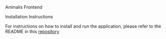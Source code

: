 Animalis Frontend

Installation Instructions

For instructions on how to install and run the application, please refer to the README in this [repository](https://github.com/ecyriaque/Animalis-Tkorp-back/blob/f1c44b27130e7e627262047703ab4c8bb9fe7f16/README.md)
